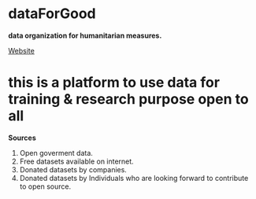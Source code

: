 # dataForGood
**data organization for humanitarian measures.**

[Website](https://dataforgood.web.app/)

# this is a platform to use data for training & research purpose open to all 

**Sources**
1. Open goverment data.
2. Free datasets available on internet.
3. Donated datasets by companies.
4. Donated datasets by Individuals who are looking forward to contribute to open source.


